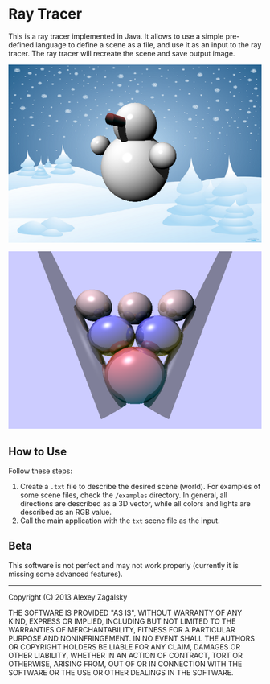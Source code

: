 # Ray Tracer

This is a ray tracer implemented in Java. It allows to use a simple pre-defined language to define a scene as a file, and use it as an input to the ray tracer. The ray tracer will recreate the scene and save output image.

![alt text](https://github.com/alexeyza/raytracer/raw/master/examples/example1.png "Example 1")

![alt text](https://github.com/alexeyza/raytracer/raw/master/examples/example3_variation.png "Example 2")

## How to Use
Follow these steps:

1. Create a `.txt` file to describe the desired scene (world). For examples of some scene files, check the `/examples` directory. In general, all directions are described as a 3D vector, while all colors and lights are described as an RGB value.
2. Call the main application with the `txt` scene file as the input.

## Beta
This software is not perfect and may not work properly (currently it is missing some advanced features).

---
Copyright (C) 2013 Alexey Zagalsky

THE SOFTWARE IS PROVIDED "AS IS", WITHOUT WARRANTY OF ANY KIND, EXPRESS OR IMPLIED, INCLUDING BUT NOT LIMITED TO THE WARRANTIES OF MERCHANTABILITY, FITNESS FOR A PARTICULAR PURPOSE AND NONINFRINGEMENT. IN NO EVENT SHALL THE AUTHORS OR COPYRIGHT HOLDERS BE LIABLE FOR ANY CLAIM, DAMAGES OR OTHER LIABILITY, WHETHER IN AN ACTION OF CONTRACT, TORT OR OTHERWISE, ARISING FROM, OUT OF OR IN CONNECTION WITH THE SOFTWARE OR THE USE OR OTHER DEALINGS IN THE SOFTWARE.